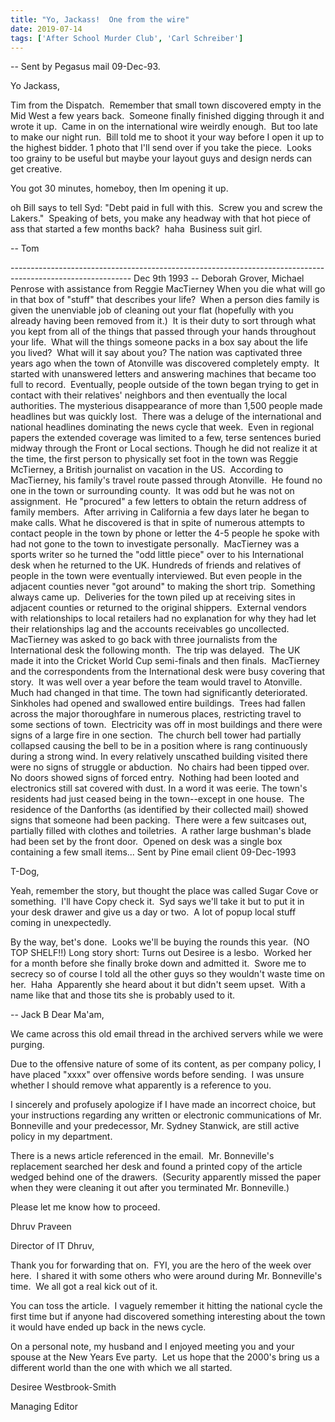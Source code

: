 ```yaml
---
title: "Yo, Jackass!  One from the wire"
date: 2019-07-14
tags: ['After School Murder Club', 'Carl Schreiber']
---
```


-- Sent by Pegasus mail 09-Dec-93.

Yo Jackass,

Tim from the Dispatch.  Remember that small town discovered empty in the Mid West a few years back.  Someone finally finished digging through it and wrote it up.  Came in on the international wire weirdly enough.  But too late to make our night run.  Bill told me to shoot it your way before I open it up to the highest bidder. 1 photo that I'll send over if you take the piece.  Looks too grainy to be useful but maybe your layout guys and design nerds can get creative.

You got 30 minutes, homeboy, then Im opening it up.

oh Bill says to tell Syd: "Debt paid in full with this.  Screw you and screw the Lakers."  Speaking of bets, you make any headway with that hot piece of ass that started a few months back?  haha  Business suit girl.

-- Tom

------------------------------------------------------------------------------------------------------------ Dec 9th 1993 -- Deborah Grover, Michael Penrose with assistance from Reggie MacTierney When you die what will go in that box of "stuff" that describes your life?  When a person dies family is given the unenviable job of cleaning out your flat (hopefully with you already having been removed from it.)  It is their duty to sort through what you kept from all of the things that passed through your hands throughout your life.  What will the things someone packs in a box say about the life you lived?  What will it say about you? The nation was captivated three years ago when the town of Atonville was discovered completely empty.  It started with unanswered letters and answering machines that became too full to record.  Eventually, people outside of the town began trying to get in contact with their relatives' neighbors and then eventually the local authorities. The mysterious disappearance of more than 1,500 people made headlines but was quickly lost.  There was a deluge of the international and national headlines dominating the news cycle that week.  Even in regional papers the extended coverage was limited to a few, terse sentences buried midway through the Front or Local sections. Though he did not realize it at the time, the first person to physically set foot in the town was Reggie McTierney, a British journalist on vacation in the US.  According to MacTierney, his family's travel route passed through Atonville.  He found no one in the town or surrounding county.  It was odd but he was not on assignment.  He "procured" a few letters to obtain the return address of family members.  After arriving in California a few days later he began to make calls. What he discovered is that in spite of numerous attempts to contact people in the town by phone or letter the 4-5 people he spoke with had not gone to the town to investigate personally.  MacTierney was a sports writer so he turned the "odd little piece" over to his International desk when he returned to the UK. Hundreds of friends and relatives of people in the town were eventually interviewed. But even people in the adjacent counties never "got around" to making the short trip.  Something always came up.  Deliveries for the town piled up at receiving sites in adjacent counties or returned to the original shippers.  External vendors with relationships to local retailers had no explanation for why they had let their relationships lag and the accounts receivables go uncollected. MacTierney was asked to go back with three journalists from the International desk the following month.  The trip was delayed.  The UK made it into the Cricket World Cup semi-finals and then finals.  MacTierney and the correspondents from the International desk were busy covering that story.  It was well over a year before the team would travel to Atonville.  Much had changed in that time. The town had significantly deteriorated.  Sinkholes had opened and swallowed entire buildings.  Trees had fallen across the major thoroughfare in numerous places, restricting travel to some sections of town.  Electricity was off in most buildings and there were signs of a large fire in one section.  The church bell tower had partially collapsed causing the bell to be in a position where is rang continuously during a strong wind. In every relatively unscathed building visited there were no signs of struggle or abduction.  No chairs had been tipped over.  No doors showed signs of forced entry.  Nothing had been looted and electronics still sat covered with dust. In a word it was eerie. The town's residents had just ceased being in the town--except in one house.  The residence of the Danforths (as identified by their collected mail) showed signs that someone had been packing.  There were a few suitcases out, partially filled with clothes and toiletries.  A rather large bushman's blade had been set by the front door.  Opened on desk was a single box containing a few small items... Sent by Pine email client 09-Dec-1993

T-Dog,

Yeah, remember the story, but thought the place was called Sugar Cove or something.  I'll have Copy check it.  Syd says we'll take it but to put it in your desk drawer and give us a day or two.  A lot of popup local stuff coming in unexpectedly.

By the way, bet's done.  Looks we'll be buying the rounds this year.  (NO TOP SHELF!!) Long story short: Turns out Desiree is a lesbo.  Worked her for a month before she finally broke down and admitted it.  Swore me to secrecy so of course I told all the other guys so they wouldn't waste time on her.  Haha  Apparently she heard about it but didn't seem upset.  With a name like that and those tits she is probably used to it.

-- Jack B Dear Ma'am,

We came across this old email thread in the archived servers while we were purging. 

Due to the offensive nature of some of its content, as per company policy, I have placed "xxxx" over offensive words before sending.  I was unsure whether I should remove what apparently is a reference to you.

I sincerely and profusely apologize if I have made an incorrect choice, but your instructions regarding any written or electronic communications of Mr. Bonneville and your predecessor, Mr. Sydney Stanwick, are still active policy in my department.

There is a news article referenced in the email.  Mr. Bonneville's replacement searched her desk and found a printed copy of the article wedged behind one of the drawers.  (Security apparently missed the paper when they were cleaning it out after you terminated Mr. Bonneville.)

Please let me know how to proceed.

Dhruv Praveen

Director of IT Dhruv,

Thank you for forwarding that on.  FYI, you are the hero of the week over here.  I shared it with some others who were around during Mr. Bonneville's time.  We all got a real kick out of it.

You can toss the article.  I vaguely remember it hitting the national cycle the first time but if anyone had discovered something interesting about the town it would have ended up back in the news cycle.

On a personal note, my husband and I enjoyed meeting you and your spouse at the New Years Eve party.  Let us hope that the 2000's bring us a different world than the one with which we all started.

Desiree Westbrook-Smith

Managing Editor
